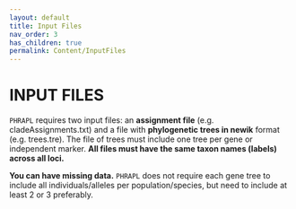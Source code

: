 ```yaml
---
layout: default
title: Input Files
nav_order: 3
has_children: true
permalink: Content/InputFiles
---
```


INPUT FILES
=======

`PHRAPL` requires two input files: an **assignment file** (e.g. cladeAssignments.txt) and a file with **phylogenetic trees in newik** format (e.g. trees.tre). The file of trees must include one tree per gene or independent marker. __All files must have the same taxon names (labels) across all loci.__

**You can have missing data.** `PHRAPL` does not require each gene tree to include all individuals/alleles per population/species, but need to include at least 2 or 3 preferably.

